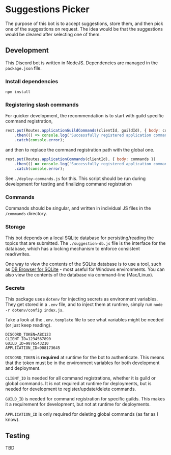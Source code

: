 Suggestions Picker
==================

The purpose of this bot is to accept suggestions, store them, and then pick one of the
suggestions on request. The idea would be that the suggestions would be cleared after 
selecting one of them.

## Development
This Discord bot is written in NodeJS. Dependencies are managed in the `package.json` file.

### Install dependencies
```
npm install
```

### Registering slash commands
For quicker development, the recommendation is to start with guild specific command registration,
```javascript
rest.put(Routes.applicationGuildCommands(clientId, guildId), { body: commands })
	.then(() => console.log('Successfully registered application commands.'))
	.catch(console.error);
```
and then to replace the command registration path with the global one.
```javascript
rest.put(Routes.applicationCommands(clientId), { body: commands })
	.then(() => console.log('Successfully registered application commands.'))
	.catch(console.error);
```
See `./deploy-commands.js` for this. This script should be run during development for testing
and finalizing command registration

### Commands
Commands should be singular, and written in individual JS files in the `/commands` directory.

### Storage
This bot depends on a local SQLite database for persisting/reading the topics that are submitted.
The `./suggestion-db.js` file is the interface for the database, which has a locking mechanism to
enforce consistent read/writes.

One way to view the contents of the SQLite database is to use a tool, such as
[DB Browser for SQLite](https://sqlitebrowser.org/dl/) - most useful for Windows environments.
You can also view the contents of the database via command-line (Mac/Linux).

### Secrets
This package uses `dotenv` for injecting secrets as environment variables. They get stored in a
`.env` file, and to inject them at runtime, simply run `node -r dotenv/config index.js`.

Take a look at the `.env.template` file to see what variables might be needed (or just keep reading).
```
DISCORD_TOKEN=ABC123
CLIENT_ID=1234567890
GUILD_ID=9876543210
APPLICATION_ID=908173645
```
`DISCORD_TOKEN` is **required** at runtime for the bot to authenticate. This means that the token
must be in the environment variables for both development and deployment.

`CLIENT_ID` is needed for all command registrations, whether it is guild or global commands. It
is not required at runtime for deployments, but is needed for development to register/update/delete
commands.

`GUILD_ID` is needed for command registration for specific guilds. This makes it a requirement for
development, but not at runtime for deployments.

`APPLICATION_ID` is only required for deleting global commands (as far as I know).

## Testing

TBD
